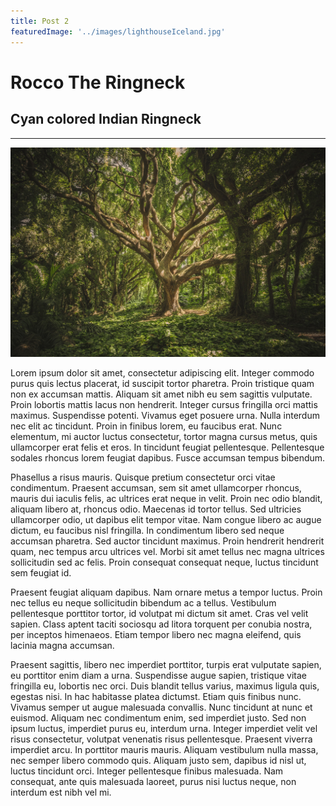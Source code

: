 ```yaml
---
title: Post 2
featuredImage: '../images/lighthouseIceland.jpg'
---
```


# Rocco The Ringneck

## Cyan colored Indian Ringneck

---

![GATSBY_EMPTY_ALT](../images/treeInForest.jpg)

Lorem ipsum dolor sit amet, consectetur adipiscing elit. Integer commodo purus quis lectus placerat, id suscipit tortor pharetra. Proin tristique quam non ex accumsan mattis. Aliquam sit amet nibh eu sem sagittis vulputate. Proin lobortis mattis lacus non hendrerit. Integer cursus fringilla orci mattis maximus. Suspendisse potenti. Vivamus eget posuere urna. Nulla interdum nec elit ac tincidunt. Proin in finibus lorem, eu faucibus erat. Nunc elementum, mi auctor luctus consectetur, tortor magna cursus metus, quis ullamcorper erat felis et eros. In tincidunt feugiat pellentesque. Pellentesque sodales rhoncus lorem feugiat dapibus. Fusce accumsan tempus bibendum.

Phasellus a risus mauris. Quisque pretium consectetur orci vitae condimentum. Praesent accumsan, sem sit amet ullamcorper rhoncus, mauris dui iaculis felis, ac ultrices erat neque in velit. Proin nec odio blandit, aliquam libero at, rhoncus odio. Maecenas id tortor tellus. Sed ultricies ullamcorper odio, ut dapibus elit tempor vitae. Nam congue libero ac augue dictum, eu faucibus nisl fringilla. In condimentum libero sed neque accumsan pharetra. Sed auctor tincidunt maximus. Proin hendrerit hendrerit quam, nec tempus arcu ultrices vel. Morbi sit amet tellus nec magna ultrices sollicitudin sed ac felis. Proin consequat consequat neque, luctus tincidunt sem feugiat id.

Praesent feugiat aliquam dapibus. Nam ornare metus a tempor luctus. Proin nec tellus eu neque sollicitudin bibendum ac a tellus. Vestibulum pellentesque porttitor tortor, id volutpat mi dictum sit amet. Cras vel velit sapien. Class aptent taciti sociosqu ad litora torquent per conubia nostra, per inceptos himenaeos. Etiam tempor libero nec magna eleifend, quis lacinia magna accumsan.

Praesent sagittis, libero nec imperdiet porttitor, turpis erat vulputate sapien, eu porttitor enim diam a urna. Suspendisse augue sapien, tristique vitae fringilla eu, lobortis nec orci. Duis blandit tellus varius, maximus ligula quis, egestas nisi. In hac habitasse platea dictumst. Etiam quis finibus nunc. Vivamus semper ut augue malesuada convallis. Nunc tincidunt at nunc et euismod. Aliquam nec condimentum enim, sed imperdiet justo. Sed non ipsum luctus, imperdiet purus eu, interdum urna. Integer imperdiet velit vel risus consectetur, volutpat venenatis risus pellentesque. Praesent viverra imperdiet arcu. In porttitor mauris mauris. Aliquam vestibulum nulla massa, nec semper libero commodo quis. Aliquam justo sem, dapibus id nisl ut, luctus tincidunt orci. Integer pellentesque finibus malesuada. Nam consequat, ante quis malesuada laoreet, purus nisi luctus neque, non interdum est nibh vel mi.
